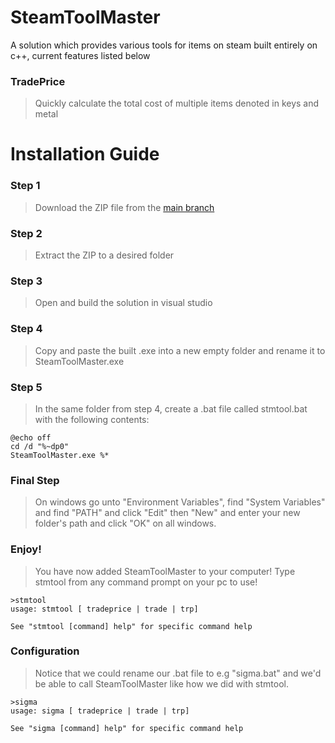 # SteamToolMaster
A solution which provides various tools for items on steam built entirely on c++, current features listed below
### TradePrice
> Quickly calculate the total cost of multiple items denoted in keys and metal

# Installation Guide
### Step 1
> Download the ZIP file from the [main branch](https://github.com/MasterVint/SteamToolMaster)
### Step 2
> Extract the ZIP to a desired folder
### Step 3
> Open and build the solution in visual studio
### Step 4
> Copy and paste the built .exe into a new empty folder and rename it to SteamToolMaster.exe
### Step 5
> In the same folder from step 4, create a .bat file called stmtool.bat with the following contents:
```
@echo off
cd /d "%~dp0"
SteamToolMaster.exe %*
```
### Final Step
> On windows go unto "Environment Variables", find "System Variables" and find "PATH" and click "Edit" then "New" and enter your new folder's path and click "OK" on all windows.
### Enjoy!
> You have now added SteamToolMaster to your computer! Type stmtool from any command prompt on your pc to use!
```
>stmtool
usage: stmtool [ tradeprice | trade | trp]

See "stmtool [command] help" for specific command help
```
### Configuration
> Notice that we could rename our .bat file to e.g "sigma.bat" and we'd be able to call SteamToolMaster like how we did with stmtool.
```
>sigma
usage: sigma [ tradeprice | trade | trp]

See "sigma [command] help" for specific command help
```
